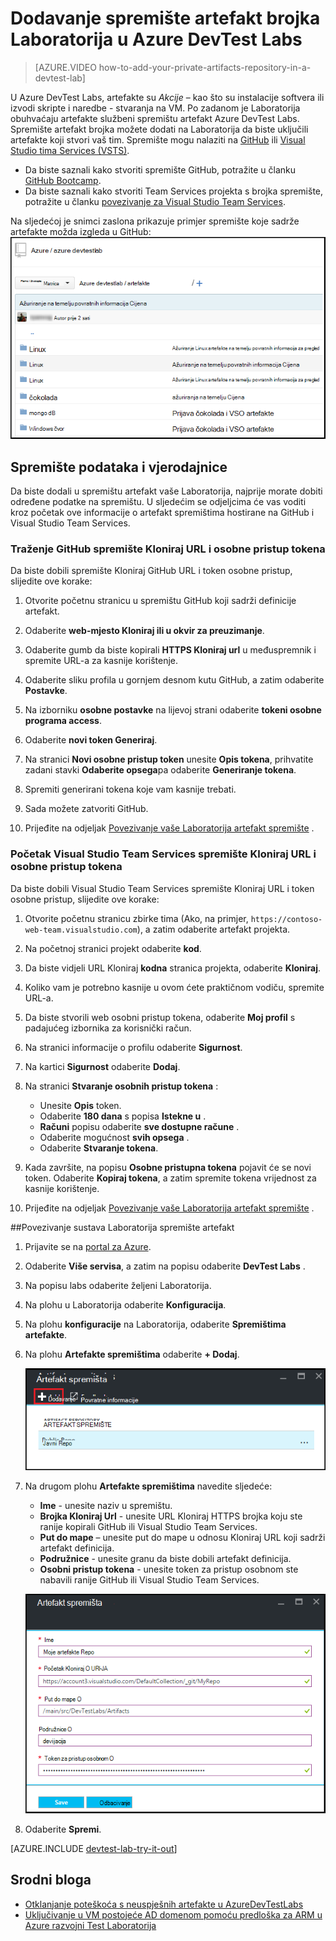 <properties
    pageTitle="Dodavanje spremište artefakt brojka Laboratorija u Azure DevTest Labs | Microsoft Azure"
    description="Dodavanje GitHub ili Visual Studio tim servisima brojka spremište za izvor prilagođene artefakte u Azure DevTest Labs"
    services="devtest-lab,virtual-machines,visual-studio-online"
    documentationCenter="na"
    authors="tomarcher"
    manager="douge"
    editor=""/>

<tags
    ms.service="devtest-lab"
    ms.workload="na"
    ms.tgt_pltfrm="na"
    ms.devlang="na"
    ms.topic="article"
    ms.date="09/06/2016"
    ms.author="tarcher"/>

# <a name="add-a-git-artifact-repository-to-a-lab-in-azure-devtest-labs"></a>Dodavanje spremište artefakt brojka Laboratorija u Azure DevTest Labs

> [AZURE.VIDEO how-to-add-your-private-artifacts-repository-in-a-devtest-lab]

U Azure DevTest Labs, artefakte su *Akcije* – kao što su instalacije softvera ili izvodi skripte i naredbe - stvaranja na VM. Po zadanom je Laboratorija obuhvaćaju artefakte službeni spremištu artefakt Azure DevTest Labs. Spremište artefakt brojka možete dodati na Laboratorija da biste uključili artefakte koji stvori vaš tim. Spremište mogu nalaziti na [GitHub](https://github.com) ili [Visual Studio tima Services (VSTS)](https://visualstudio.com).

- Da biste saznali kako stvoriti spremište GitHub, potražite u članku [GitHub Bootcamp](https://help.github.com/categories/bootcamp/).
- Da biste saznali kako stvoriti Team Services projekta s brojka spremište, potražite u članku [povezivanje za Visual Studio Team Services](https://www.visualstudio.com/get-started/setup/connect-to-visual-studio-online).

Na sljedećoj je snimci zaslona prikazuje primjer spremište koje sadrže artefakte možda izgleda u GitHub:  
![Ogledna GitHub artefakte repo](./media/devtest-lab-add-artifact-repo/devtestlab-github-artifact-repo-home.png)


## <a name="get-the-repository-information-and-credentials"></a>Spremište podataka i vjerodajnice

Da biste dodali u spremištu artefakt vaše Laboratorija, najprije morate dobiti određene podatke na spremištu. U sljedećim se odjeljcima će vas voditi kroz početak ove informacije o artefakt spremištima hostirane na GitHub i Visual Studio Team Services.

### <a name="get-the-github-repository-clone-url-and-personal-access-token"></a>Traženje GitHub spremište Kloniraj URL i osobne pristup tokena

Da biste dobili spremište Kloniraj GitHub URL i token osobne pristup, slijedite ove korake:

1. Otvorite početnu stranicu u spremištu GitHub koji sadrži definicije artefakt.

1. Odaberite **web-mjesto Kloniraj ili u okvir za preuzimanje**.

1. Odaberite gumb da biste kopirali **HTTPS Kloniraj url** u međuspremnik i spremite URL-a za kasnije korištenje.

1. Odaberite sliku profila u gornjem desnom kutu GitHub, a zatim odaberite **Postavke**.

1. Na izborniku **osobne postavke** na lijevoj strani odaberite **tokeni osobne programa access**.

1. Odaberite **novi token Generiraj**.

1. Na stranici **Novi osobne pristup token** unesite **Opis tokena**, prihvatite zadani stavki **Odaberite opsega**pa odaberite **Generiranje tokena**.

1. Spremiti generirani tokena koje vam kasnije trebati.

1. Sada možete zatvoriti GitHub.   

1. Prijeđite na odjeljak [Povezivanje vaše Laboratorija artefakt spremište](#connect-your-lab-to-the-artifact-repository) .

### <a name="get-the-visual-studio-team-services-repository-clone-url-and-personal-access-token"></a>Početak Visual Studio Team Services spremište Kloniraj URL i osobne pristup tokena

Da biste dobili Visual Studio Team Services spremište Kloniraj URL i token osobne pristup, slijedite ove korake:

1. Otvorite početnu stranicu zbirke tima (Ako, na primjer, `https://contoso-web-team.visualstudio.com`), a zatim odaberite artefakt projekta.

1. Na početnoj stranici projekt odaberite **kod**.

1. Da biste vidjeli URL Kloniraj **kodna** stranica projekta, odaberite **Kloniraj**.

1. Koliko vam je potrebno kasnije u ovom ćete praktičnom vodiču, spremite URL-a.

1. Da biste stvorili web osobni pristup tokena, odaberite **Moj profil** s padajućeg izbornika za korisnički račun.

1. Na stranici informacije o profilu odaberite **Sigurnost**.

1. Na kartici **Sigurnost** odaberite **Dodaj**.

1. Na stranici **Stvaranje osobnih pristup tokena** :

    - Unesite **Opis** token.
    - Odaberite **180 dana** s popisa **Istekne u** .
    - **Računi** popisu odaberite **sve dostupne račune** .
    - Odaberite mogućnost **svih opsega** .
    - Odaberite **Stvaranje tokena**.

1. Kada završite, na popisu **Osobne pristupna tokena** pojavit će se novi token. Odaberite **Kopiraj tokena**, a zatim spremite tokena vrijednost za kasnije korištenje.

1. Prijeđite na odjeljak [Povezivanje vaše Laboratorija artefakt spremište](#connect-your-lab-to-the-artifact-repository) .

##<a name="connect-your-lab-to-the-artifact-repository"></a>Povezivanje sustava Laboratorija spremište artefakt

1. Prijavite se na [portal za Azure](http://go.microsoft.com/fwlink/p/?LinkID=525040).

1. Odaberite **Više servisa**, a zatim na popisu odaberite **DevTest Labs** .

1. Na popisu labs odaberite željeni Laboratorija.   

1. Na plohu u Laboratorija odaberite **Konfiguracija**.

1. Na plohu **konfiguracije** na Laboratorija, odaberite **Spremištima artefakte**.

1. Na plohu **Artefakte spremištima** odaberite **+ Dodaj**.

    ![Dodavanje gumba za spremište artefakt](./media/devtest-lab-add-artifact-repo/add-artifact-repo.png)
 
1. Na drugom plohu **Artefakte spremištima** navedite sljedeće:

    - **Ime** - unesite naziv u spremištu.
    - **Brojka Kloniraj Url** - unesite URL Kloniraj HTTPS brojka koju ste ranije kopirali GitHub ili Visual Studio Team Services. 
    - **Put do mape** – unesite put do mape u odnosu Kloniraj URL koji sadrži artefakt definicija.
    - **Podružnice** - unesite granu da biste dobili artefakt definicija.
    - **Osobni pristup tokena** - unesite token za pristup osobnom ste nabavili ranije GitHub ili Visual Studio Team Services. 
     
    ![Plohu repo artefakt](./media/devtest-lab-add-artifact-repo/artifact-repo-blade.png)

1. Odaberite **Spremi**.

[AZURE.INCLUDE [devtest-lab-try-it-out](../../includes/devtest-lab-try-it-out.md)]

## <a name="related-blog-posts"></a>Srodni bloga
- [Otklanjanje poteškoća s neuspješnih artefakte u AzureDevTestLabs](http://www.visualstudiogeeks.com/blog/DevOps/How-to-troubleshoot-failing-artifacts-in-AzureDevTestLabs)
- [Uključivanje u VM postojeće AD domenom pomoću predloška za ARM u Azure razvojni Test Laboratorija](http://www.visualstudiogeeks.com/blog/DevOps/Join-a-VM-to-existing-AD-domain-using-ARM-template-AzureDevTestLabs)
